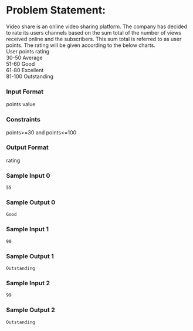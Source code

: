 # Problem Statement:

Video share is an online video sharing platform. The company has decided to rate its users channels based on the sum total of the number of views received online and the subscribers. This sum total is referred to as user points. The rating will be given according to the below charts.<br>
User points rating<br>
30-50 Average<br>
51-60 Good<br>
61-80 Excellent<br>
81-100 Outstanding

### Input Format

points value

### Constraints

points>=30 and points<=100

### Output Format

rating

### Sample Input 0
```
55
```
### Sample Output 0
```
Good
```
### Sample Input 1
```
90
```
### Sample Output 1
```
Outstanding
```
### Sample Input 2
```
99
```
### Sample Output 2
```
Outstanding
```
